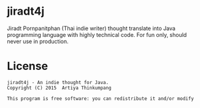 
# jiradt4j

Jiradt Pornpanitphan (Thai indie writer) thought translate into Java programming language with highly technical code.
For fun only, should never use in production.


# License
    jiradt4j - An indie thought for Java.
    Copyright (C) 2015  Artiya Thinkumpang
    
    This program is free software: you can redistribute it and/or modify